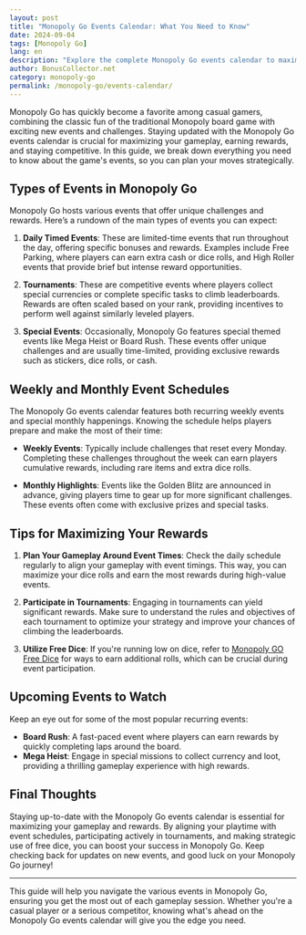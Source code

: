 ```yaml
---
layout: post  
title: "Monopoly Go Events Calendar: What You Need to Know"  
date: 2024-09-04
tags: [Monopoly Go]  
lang: en  
description: "Explore the complete Monopoly Go events calendar to maximize your gameplay, earn rewards, and stay ahead with the latest updates."  
author: BonusCollector.net  
category: monopoly-go  
permalink: /monopoly-go/events-calendar/
---
```


Monopoly Go has quickly become a favorite among casual gamers, combining the classic fun of the traditional Monopoly board game with exciting new events and challenges. Staying updated with the Monopoly Go events calendar is crucial for maximizing your gameplay, earning rewards, and staying competitive. In this guide, we break down everything you need to know about the game's events, so you can plan your moves strategically.

## Types of Events in Monopoly Go

Monopoly Go hosts various events that offer unique challenges and rewards. Here’s a rundown of the main types of events you can expect:

1. **Daily Timed Events**: These are limited-time events that run throughout the day, offering specific bonuses and rewards. Examples include Free Parking, where players can earn extra cash or dice rolls, and High Roller events that provide brief but intense reward opportunities.

2. **Tournaments**: These are competitive events where players collect special currencies or complete specific tasks to climb leaderboards. Rewards are often scaled based on your rank, providing incentives to perform well against similarly leveled players.

3. **Special Events**: Occasionally, Monopoly Go features special themed events like Mega Heist or Board Rush. These events offer unique challenges and are usually time-limited, providing exclusive rewards such as stickers, dice rolls, or cash.

## Weekly and Monthly Event Schedules

The Monopoly Go events calendar features both recurring weekly events and special monthly happenings. Knowing the schedule helps players prepare and make the most of their time:

- **Weekly Events**: Typically include challenges that reset every Monday. Completing these challenges throughout the week can earn players cumulative rewards, including rare items and extra dice rolls.
  
- **Monthly Highlights**: Events like the Golden Blitz are announced in advance, giving players time to gear up for more significant challenges. These events often come with exclusive prizes and special tasks.

## Tips for Maximizing Your Rewards

1. **Plan Your Gameplay Around Event Times**: Check the daily schedule regularly to align your gameplay with event timings. This way, you can maximize your dice rolls and earn the most rewards during high-value events.

2. **Participate in Tournaments**: Engaging in tournaments can yield significant rewards. Make sure to understand the rules and objectives of each tournament to optimize your strategy and improve your chances of climbing the leaderboards.

3. **Utilize Free Dice**: If you're running low on dice, refer to [Monopoly GO Free Dice](https://bonuscollector.net/monopoly-go-free-dice/) for ways to earn additional rolls, which can be crucial during event participation.

## Upcoming Events to Watch

Keep an eye out for some of the most popular recurring events:

- **Board Rush**: A fast-paced event where players can earn rewards by quickly completing laps around the board.
- **Mega Heist**: Engage in special missions to collect currency and loot, providing a thrilling gameplay experience with high rewards.

## Final Thoughts

Staying up-to-date with the Monopoly Go events calendar is essential for maximizing your gameplay and rewards. By aligning your playtime with event schedules, participating actively in tournaments, and making strategic use of free dice, you can boost your success in Monopoly Go. Keep checking back for updates on new events, and good luck on your Monopoly Go journey!

--- 

This guide will help you navigate the various events in Monopoly Go, ensuring you get the most out of each gameplay session. Whether you're a casual player or a serious competitor, knowing what's ahead on the Monopoly Go events calendar will give you the edge you need.